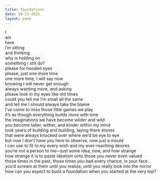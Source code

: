 ```yaml
---
title: foundations
date: 10-23-2025
layout: poem
---
```


I  
am   
here    
I’m sitting  
and thinking  
why is holding on   
something I still do?  
please for hooded eyes  
please, just one more time  
one more time, I will say now  
knowing I will never get enough  
always wanting more, and asking  
please look in my eyes like old times  
could you tell me I’m small all the same  
and tell me I should always take the blame   
I’ve come to miss those little games we play  
it’s as though everything builds more with time  
the imaginations we have become wilder and wild  
you become taller, wittier, and kinder within my mind  
took years of building and building, laying there stones  
that were always knocked over where we’d be eye to eye  
but now I don’t have you here to observe, now just a mould   
I can use to fit to my every wish and my ever-reaching desires  
you’re not a person to me—just some idea, now, and how strange  
how strange it is to paste idealism onto those you never even valued  
those times in the past, those times you had every chance, in your face  
you’d scream at them until you realize, until you really look into the mirror  
how can you expect to build a foundation when you started at the very top?   
